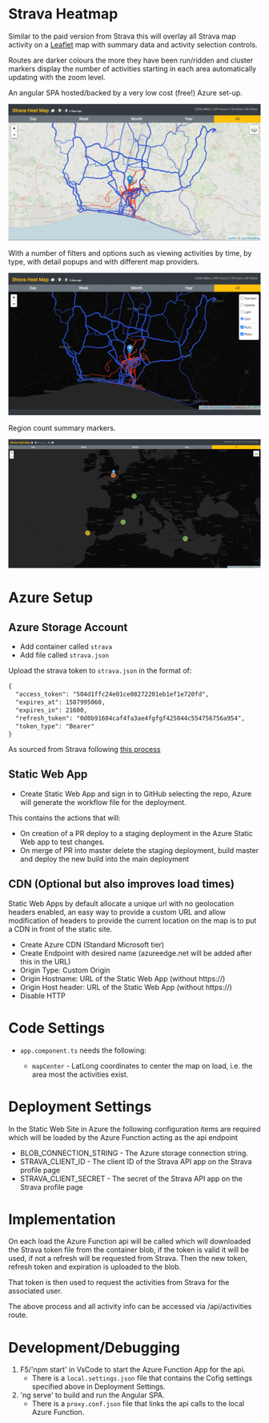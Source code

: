 # Strava Heatmap

Similar to the paid version from Strava this will overlay all Strava map activity on a [Leaflet](https://leafletjs.com/) map with summary data and activity selection controls.

Routes are darker colours the more they have been run/ridden and cluster markers display the number of activities starting in each area automatically updating with the zoom level.

An angular SPA hosted/backed by a very low cost (free!) Azure set-up.

![site image](screenshots/site.png)

With a number of filters and options such as viewing activities by time, by type, with detail popups and with different map providers.

![site image](screenshots/site_no_map.png)

Region count summary markers.

![site image](screenshots/markers.png)

# Azure Setup

## Azure Storage Account

- Add container called `strava`
- Add file called `strava.json`

Upload the strava token to `strava.json` in the format of:

```
{
  "access_token": "504d1ffc24e01ce08272201eb1ef1e720fd",
  "expires_at": 1587995060,
  "expires_in": 21600,
  "refresh_token": "0d0b91604caf4fa3ae4fgfgf425044c554756756a954",
  "token_type": "Bearer"
}
```

As sourced from Strava following [this process](https://developers.strava.com/docs/getting-started/)

## Static Web App

- Create Static Web App and sign in to GitHub selecting the repo, Azure will generate the workflow file for the deployment.

This contains the actions that will:

- On creation of a PR deploy to a staging deployment in the Azure Static Web app to test changes.
- On merge of PR into master delete the staging deployment, build master and deploy the new build into the main deployment

## CDN (Optional but also improves load times)

Static Web Apps by default allocate a unique url with no geolocation headers enabled, an easy way to provide a custom URL and allow modification of headers to provide the current location on the map is to put a CDN in front of the static site.

- Create Azure CDN (Standard Microsoft tier)
- Create Endpoint with desired name (azureedge.net will be added after this in the URL)
- Origin Type: Custom Origin
- Origin Hostname: URL of the Static Web App (without https://)
- Origin Host header: URL of the Static Web App (without https://)
- Disable HTTP

# Code Settings

- `app.component.ts` needs the following:

  - `mapCenter` - LatLong coordinates to center the map on load, i.e. the area most the activities exist.

# Deployment Settings

In the Static Web Site in Azure the following configuration items are required which will be loaded by the Azure Function acting as the api endpoint

- BLOB_CONNECTION_STRING - The Azure storage connection string.
- STRAVA_CLIENT_ID - The client ID of the Strava API app on the Strava profile page
- STRAVA_CLIENT_SECRET - The secret of the Strava API app on the Strava profile page

# Implementation

On each load the Azure Function api will be called which will downloaded the Strava token file from the container blob, if the token is valid it will be used, if not a refresh will be requested from Strava. Then the new token, refresh token and expiration is uploaded to the blob.

That token is then used to request the activities from Strava for the associated user.

The above process and all activity info can be accessed via /api/activities route.

# Development/Debugging

1. F5/'npm start' in VsCode to start the Azure Function App for the api.
   - There is a `local.settings.json` file that contains the Cofig settings specified above in Deployment Settings.
2. 'ng serve' to build and run the Angular SPA.
   - There is a `proxy.conf.json` file that links the api calls to the local Azure Function.
